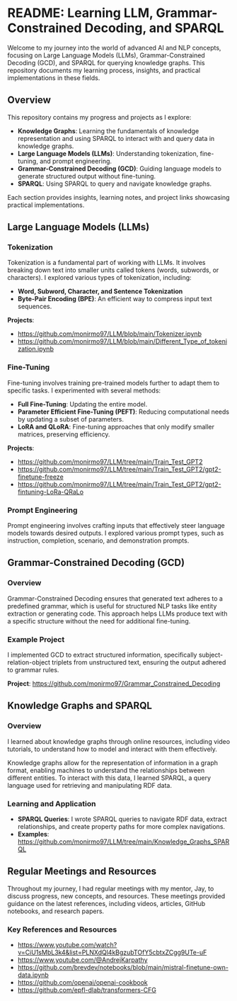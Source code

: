 # README: Learning LLM, Grammar-Constrained Decoding, and SPARQL

Welcome to my journey into the world of advanced AI and NLP concepts, focusing on Large Language Models (LLMs), Grammar-Constrained Decoding (GCD), and SPARQL for querying knowledge graphs. This repository documents my learning process, insights, and practical implementations in these fields.

## Overview

This repository contains my progress and projects as I explore:

- **Knowledge Graphs**: Learning the fundamentals of knowledge representation and using SPARQL to interact with and query data in knowledge graphs.
- **Large Language Models (LLMs)**: Understanding tokenization, fine-tuning, and prompt engineering.
- **Grammar-Constrained Decoding (GCD)**: Guiding language models to generate structured output without fine-tuning.
- **SPARQL**: Using SPARQL to query and navigate knowledge graphs.

Each section provides insights, learning notes, and project links showcasing practical implementations.

## Large Language Models (LLMs)

### Tokenization

Tokenization is a fundamental part of working with LLMs. It involves breaking down text into smaller units called tokens (words, subwords, or characters). I explored various types of tokenization, including:

- **Word, Subword, Character, and Sentence Tokenization**
- **Byte-Pair Encoding (BPE)**: An efficient way to compress input text sequences.

**Projects**:
- https://github.com/monirmo97/LLM/blob/main/Tokenizer.ipynb
- https://github.com/monirmo97/LLM/blob/main/Different_Type_of_tokenization.ipynb

### Fine-Tuning

Fine-tuning involves training pre-trained models further to adapt them to specific tasks. I experimented with several methods:

- **Full Fine-Tuning**: Updating the entire model.
- **Parameter Efficient Fine-Tuning (PEFT)**: Reducing computational needs by updating a subset of parameters.
- **LoRA and QLoRA**: Fine-tuning approaches that only modify smaller matrices, preserving efficiency.

**Projects**:
- https://github.com/monirmo97/LLM/tree/main/Train_Test_GPT2
- https://github.com/monirmo97/LLM/tree/main/Train_Test_GPT2/gpt2-finetune-freeze
- https://github.com/monirmo97/LLM/tree/main/Train_Test_GPT2/gpt2-fintuning-LoRa-QRaLo

### Prompt Engineering

Prompt engineering involves crafting inputs that effectively steer language models towards desired outputs. I explored various prompt types, such as instruction, completion, scenario, and demonstration prompts.

## Grammar-Constrained Decoding (GCD)

### Overview

Grammar-Constrained Decoding ensures that generated text adheres to a predefined grammar, which is useful for structured NLP tasks like entity extraction or generating code. This approach helps LLMs produce text with a specific structure without the need for additional fine-tuning.

### Example Project
I implemented GCD to extract structured information, specifically subject-relation-object triplets from unstructured text, ensuring the output adhered to grammar rules.

**Project**: https://github.com/monirmo97/Grammar_Constrained_Decoding

## Knowledge Graphs and SPARQL

### Overview

I learned about knowledge graphs through online resources, including video tutorials, to understand how to model and interact with them effectively.

Knowledge graphs allow for the representation of information in a graph format, enabling machines to understand the relationships between different entities. To interact with this data, I learned SPARQL, a query language used for retrieving and manipulating RDF data.

### Learning and Application

- **SPARQL Queries**: I wrote SPARQL queries to navigate RDF data, extract relationships, and create property paths for more complex navigations.
- **Examples**: https://github.com/monirmo97/LLM/tree/main/Knowledge_Graphs_SPARQL

## Regular Meetings and Resources

Throughout my journey, I had regular meetings with my mentor, Jay, to discuss progress, new concepts, and resources. These meetings provided guidance on the latest references, including videos, articles, GitHub notebooks, and research papers.

### Key References and Resources

- https://www.youtube.com/watch?v=CiU1sMbL3k4&list=PLNXdQl4kBgzubTOfY5cbtxZCgg9UTe-uF
- https://www.youtube.com/@AndrejKarpathy
- https://github.com/brevdev/notebooks/blob/main/mistral-finetune-own-data.ipynb
- https://github.com/openai/openai-cookbook
- https://github.com/epfl-dlab/transformers-CFG

